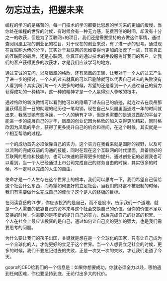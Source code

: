 # 勿忘过去，把握未来

编程的学习的是痛苦的，每一门技术的学习都要比思想的学习来的更加的缓慢，当你处在编程的世界的时候，有时候会有一种无力感，花费百倍的时间，却没有十分之一的收获，但是为了互联网+的项目，我们还是需要坚持的去做这件事情，通过查阅凤凰卫视的创业记的栏目，对于现在的创业来说，有了进一步的思考。通过现在互联网大佬的分享，其实对于互联网的思维变得也更加的淡漠了一些，其实真正的互联网的最后，还是心联网，你真正的通过技术的手段服务好我们的客户，让我们的客户获得更多的收获才，才是我们应该学习的地方。

通过艾诚的艾问，以及凤凰的格欣，还有凤凰的王曦，让我对于一个人的过去产生了进一步的探讨，一个人的过去就真的可以已删除就可以代表自己过去的失败没有人看到吗？其实我们每一个人更多的时候，希望的还是看到一个人通过自己的努力获得成功的一种精神，这一种的精神才是一个人赢得别人尊敬的根本。

通过格欣的新浪微博可以看到她可以的隐瞒了过去自己的痕迹，就连过去在袁岳那里获得高管一日的助理的经历也一笔勾销，现在自己从凤凰里面通过一年的时间就出来，我感觉她有些浮躁，一个人的确有才华，但是也需要的是通过匹配的平台才能进一步的施展自己的才华，凤凰的创业记因为格欣的加入变得更加精彩，同时格欣因为凤凰的平台，获得了更多提升自己的机会和空间，在这个时候，其实就是一个相互帮助的过程。

一个的成功首先必须依靠自己的实力，这个实力在我看来就是国际的视野，以及可以流利的完成双语的沟通的技能，同时在现在这个互联网的时代里面，具备很好的互联网的思维和技能的，也可以快速的获得更多的提升。通过创业记的必要我也可以看到，当一个人已经通过上市公司完成自己的财务自由的时候，其实很多的时候，不一定可以完成的人生的自由。

使命才是一个人生存在这个世界上的根本，我们可以思考一下，我们希望自己留给这个社会什么东西，而希望如何更好的立足社会，当我们的财富不被限制的时候，我们有需要做什么完成自己的使命？这个是人的终极的目标。

在阅读袁岳的20岁，你应该投资的是自己，而不是股市，告示我们一个道理，就是一个人需要的依靠自己的资本来与这个社会交换自己的价值，但你的价值不足以交换的时候，你需要的是不断的提升自己的实力，然后完成自己的财富的积累。一个人在社会上最应该投资的是自己，通过如何让自己变的更加的强大，也是我们需要思考的问题。

为什么要让我们的孩子出国，关键就是想在是一个全球化的国家，只有让自己成为一个全球化的人，才能更好的立足于这个世界。当一个人想要立足社会的时候，更多的时候，我们不要忘记过去的失败，正是一次又一次的失败，才让我们走道了今天。

gopro的CEO给我们的一个信息是：如果你想要成功，你就必须全力以赴，哪怕遇到任何困难，你也要坚持到底，无论付出多大的代价。
